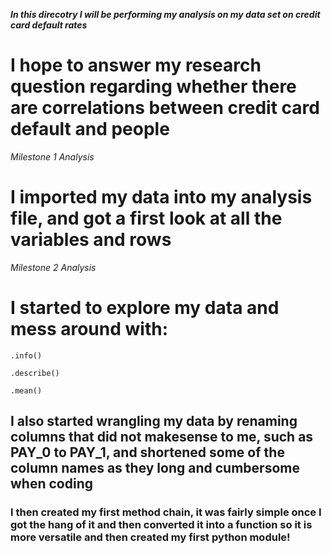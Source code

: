 ***In this direcotry I will be performing my analysis on my data set on credit card default rates***
# I hope to answer my research question regarding whether there are correlations between credit card default and people 
*Milestone 1 Analysis*
# I imported my data into my analysis file, and got a first look at all the variables and rows
*Milestone 2 Analysis*
# I started to explore my data and mess around with: 
`.info()`

`.describe()`

`.mean()`
## I also started wrangling my data by renaming columns that did not makesense to me, such as PAY_0 to PAY_1, and shortened some of the column names as they long and cumbersome when coding

### I then created my first method chain, it was fairly simple once I got the hang of it and then converted it into a function so it is more versatile and then created my first python module! 

